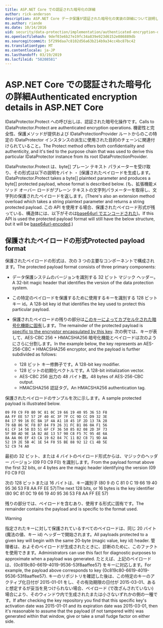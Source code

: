 ```yaml
---
title: ASP.NET Core での認証された暗号化の詳細
author: rick-anderson
description: ASP.NET Core データ保護が認証された暗号化の実装の詳細について説明します。
ms.author: riande
ms.date: 10/14/2016
uid: security/data-protection/implementation/authenticated-encryption-details
ms.openlocfilehash: 9def03e6b27e19fc34a839e923d6152e086889db
ms.sourcegitcommit: 5f299daa7c8102d56a63b214b9a34cc4bc87bc42
ms.translationtype: MT
ms.contentlocale: ja-JP
ms.lasthandoff: 03/19/2019
ms.locfileid: "58208581"
---
```

# <a name="authenticated-encryption-details-in-aspnet-core"></a><span data-ttu-id="423e1-103">ASP.NET Core での認証された暗号化の詳細</span><span class="sxs-lookup"><span data-stu-id="423e1-103">Authenticated encryption details in ASP.NET Core</span></span>

<a name="data-protection-implementation-authenticated-encryption-details"></a>

<span data-ttu-id="423e1-104">IDataProtector.Protect への呼び出しは、認証された暗号化操作です。</span><span class="sxs-lookup"><span data-stu-id="423e1-104">Calls to IDataProtector.Protect are authenticated encryption operations.</span></span> <span data-ttu-id="423e1-105">機密性と完全性、保護メソッドが提供および IDataProtectionProvider ルートからのこの特定の IDataProtector インスタンスの派生に使用された目的のチェーンに関連付けられていること。</span><span class="sxs-lookup"><span data-stu-id="423e1-105">The Protect method offers both confidentiality and authenticity, and it's tied to the purpose chain that was used to derive this particular IDataProtector instance from its root IDataProtectionProvider.</span></span>

<span data-ttu-id="423e1-106">IDataProtector.Protect は、byte[] プレーン テキスト パラメーターを受け取り、その形式は以下の説明をバイト ・ [保護されたペイロードを生成します。</span><span class="sxs-lookup"><span data-stu-id="423e1-106">IDataProtector.Protect takes a byte[] plaintext parameter and produces a byte[] protected payload, whose format is described below.</span></span> <span data-ttu-id="423e1-107">(も、拡張機能メソッド オーバー ロードがプレーン テキストの文字列パラメーターを取得し、文字列の保護されたペイロードを返します。</span><span class="sxs-lookup"><span data-stu-id="423e1-107">(There's also an extension method overload which takes a string plaintext parameter and returns a string protected payload.</span></span> <span data-ttu-id="423e1-108">この API を使用する場合、保護されたペイロード形式が残っている、構造体には、以下がそのは[base64url でエンコードされた](https://tools.ietf.org/html/rfc4648#section-5))。</span><span class="sxs-lookup"><span data-stu-id="423e1-108">If this API is used the protected payload format will still have the below structure, but it will be [base64url-encoded](https://tools.ietf.org/html/rfc4648#section-5).)</span></span>

## <a name="protected-payload-format"></a><span data-ttu-id="423e1-109">保護されたペイロードの形式</span><span class="sxs-lookup"><span data-stu-id="423e1-109">Protected payload format</span></span>

<span data-ttu-id="423e1-110">保護されたペイロードの形式は、次の 3 つの主要なコンポーネントで構成されます。</span><span class="sxs-lookup"><span data-stu-id="423e1-110">The protected payload format consists of three primary components:</span></span>

* <span data-ttu-id="423e1-111">データ保護システムのバージョンを識別する 32 ビット マジック ヘッダー。</span><span class="sxs-lookup"><span data-stu-id="423e1-111">A 32-bit magic header that identifies the version of the data protection system.</span></span>

* <span data-ttu-id="423e1-112">この特定のペイロードを保護するために使用するキーを識別する 128 ビット キー id。</span><span class="sxs-lookup"><span data-stu-id="423e1-112">A 128-bit key id that identifies the key used to protect this particular payload.</span></span>

* <span data-ttu-id="423e1-113">保護されたペイロードの残りの部分は[このキーによってカプセル化された暗号化機能に固有](xref:security/data-protection/implementation/subkeyderivation#data-protection-implementation-subkey-derivation)します。</span><span class="sxs-lookup"><span data-stu-id="423e1-113">The remainder of the protected payload is [specific to the encryptor encapsulated by this key](xref:security/data-protection/implementation/subkeyderivation#data-protection-implementation-subkey-derivation).</span></span> <span data-ttu-id="423e1-114">次の例では、キーが表して、AES-CBC 256 + HMACSHA256 暗号化機能とペイロードは次のようにさらに分割します。</span><span class="sxs-lookup"><span data-stu-id="423e1-114">In the example below, the key represents an AES-256-CBC + HMACSHA256 encryptor, and the payload is further subdivided as follows:</span></span>
  * <span data-ttu-id="423e1-115">128 ビット キー修飾子です。</span><span class="sxs-lookup"><span data-stu-id="423e1-115">A 128-bit key modifier.</span></span>
  * <span data-ttu-id="423e1-116">128 ビットの初期化ベクトルです。</span><span class="sxs-lookup"><span data-stu-id="423e1-116">A 128-bit initialization vector.</span></span>
  * <span data-ttu-id="423e1-117">AES-CBC 256 出力の 48 バイト数。</span><span class="sxs-lookup"><span data-stu-id="423e1-117">48 bytes of AES-256-CBC output.</span></span>
  * <span data-ttu-id="423e1-118">HMACSHA256 認証タグ。</span><span class="sxs-lookup"><span data-stu-id="423e1-118">An HMACSHA256 authentication tag.</span></span>

<span data-ttu-id="423e1-119">保護されたペイロードのサンプルを次に示します。</span><span class="sxs-lookup"><span data-stu-id="423e1-119">A sample protected payload is illustrated below.</span></span>

```
09 F0 C9 F0 80 9C 81 0C 19 66 19 40 95 36 53 F8
AA FF EE 57 57 2F 40 4C 3F 7F CC 9D CC D9 32 3E
84 17 99 16 EC BA 1F 4A A1 18 45 1F 2D 13 7A 28
79 6B 86 9C F8 B7 84 F9 26 31 FC B1 86 0A F1 56
61 CF 14 58 D3 51 6F CF 36 50 85 82 08 2D 3F 73
5F B0 AD 9E 1A B2 AE 13 57 90 C8 F5 7C 95 4E 6A
8A AA 06 EF 43 CA 19 62 84 7C 11 B2 C8 71 9D AA
52 19 2E 5B 4C 1E 54 F0 55 BE 88 92 12 C1 4B 5E
52 C9 74 A0
```

<span data-ttu-id="423e1-120">最初の 32 ビット、または 4 バイトのペイロード形式からは、マジックのヘッダー バージョン (09 F0 C9 F0) を識別します。</span><span class="sxs-lookup"><span data-stu-id="423e1-120">From the payload format above the first 32 bits, or 4 bytes are the magic header identifying the version (09 F0 C9 F0)</span></span>

<span data-ttu-id="423e1-121">次の 128 ビットまたは 16 バイトは、キー識別子 (80 9 の C 81 0 C 19 66 19 40 95 36 53 F8 AA FF EE 57)</span><span class="sxs-lookup"><span data-stu-id="423e1-121">The next 128 bits, or 16 bytes is the key identifier (80 9C 81 0C 19 66 19 40 95 36 53 F8 AA FF EE 57)</span></span>

<span data-ttu-id="423e1-122">残りの部分では、ペイロードを含むあり、使用する形式に固有です。</span><span class="sxs-lookup"><span data-stu-id="423e1-122">The remainder contains the payload and is specific to the format used.</span></span>

> [!WARNING]
> <span data-ttu-id="423e1-123">指定されたキーに対して保護されているすべてのペイロードは、同じ 20 バイト (魔法の値、キー id) ヘッダーで開始されます。</span><span class="sxs-lookup"><span data-stu-id="423e1-123">All payloads protected to a given key will begin with the same 20-byte (magic value, key id) header.</span></span> <span data-ttu-id="423e1-124">管理者は、およそのペイロードが生成されたときに、診断のために、このファクトを使用できます。</span><span class="sxs-lookup"><span data-stu-id="423e1-124">Administrators can use this fact for diagnostic purposes to approximate when a payload was generated.</span></span> <span data-ttu-id="423e1-125">たとえば、上記のペイロードは、{0c819c80-6619-4019-9536-53f8aaffee57} をキーに対応します。</span><span class="sxs-lookup"><span data-stu-id="423e1-125">For example, the payload above corresponds to key {0c819c80-6619-4019-9536-53f8aaffee57}.</span></span> <span data-ttu-id="423e1-126">キーのリポジトリを確認した後は、この特定のキーのアクティブ化日付が 2015-01-01 をし、その有効期限の日付が 2015-03-01、あると想定するが妥当を見つけられない場合、ペイロード (で改ざんされていない) 場合により、そのウィンドウ内で生成されたまたは小さないずれかの側の一種です。</span><span class="sxs-lookup"><span data-stu-id="423e1-126">If after checking the key repository you find that this specific key's activation date was 2015-01-01 and its expiration date was 2015-03-01, then it's reasonable to assume that the payload (if not tampered with) was generated within that window, give or take a small fudge factor on either side.</span></span>
